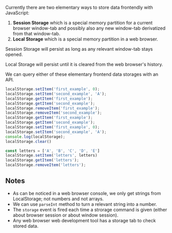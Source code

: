 Currently there are two elementary ways to store data frontendly with JavaScript:

1. **Session Storage** which is a special memory partition for a current browser window-tab and possibly also any new window-tab derivatized from that window-tab.
1. **Local Storage** which is a special memory partition in a web browser.

Session Storage will persist as long as any relevant window-tab stays opened.

Local Storage will persist until it is cleared from the web browser's history.

We can query either of these elementary frontend data storages with an API.

```js
localStorage.setItem('first_example', 0);
localStorage.setItem('second_example', 'A');
localStorage.getItem('first_example');
localStorage.getItem('second_example');
localStorage.removeItem('first_example');
localStorage.removeItem('second_example');
localStorage.getItem('first_example');
localStorage.getItem('second_example');
localStorage.setItem('first_example', 0);
localStorage.setItem('second_example', 'A');
console.log(localStorage);
localStorage.clear()

const letters = ['A', 'B', 'C', 'D', 'E']
localStorage.setItem('letters', letters)
localStorage.getItem('letters');
localStorage.removeItem('letters');
```

## Notes

* As can be noticed in a web browser console, we only get strings from LocalStorage; not numbers and not arrays.
* We can use `parseInt` method to turn a relevant string into a number.
* The `storage` event is fired each time a strorage command is given (either about browser session or about window session).
* Any web browser web development tool has a storage tab to check stored data.
